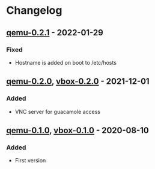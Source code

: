 # Changelog

## [qemu-0.2.1] - 2022-01-29
### Fixed
- Hostname is added on boot to /etc/hosts

## [qemu-0.2.0], [vbox-0.2.0] - 2021-12-01
### Added
- VNC server for guacamole access

## [qemu-0.1.0], [vbox-0.1.0] - 2020-08-10
### Added
- First version


[qemu-0.1.0]: https://gitlab.ics.muni.cz/muni-kypo-images/xubuntu-18.04/-/tree/105a49d8
[vbox-0.1.0]: https://gitlab.ics.muni.cz/muni-kypo-images/xubuntu-18.04/-/tree/105a49d8
[qemu-0.2.0]: https://gitlab.ics.muni.cz/muni-kypo-images/xubuntu-18.04/-/tree/qemu-0.2.0
[vbox-0.2.0]: https://gitlab.ics.muni.cz/muni-kypo-images/xubuntu-18.04/-/tree/vbox-0.2.0
[qemu-0.2.1]: https://gitlab.ics.muni.cz/muni-kypo-images/xubuntu-18.04/-/tree/qemu-0.2.1

